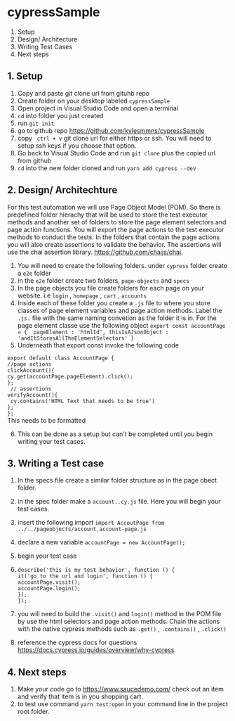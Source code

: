 # cypressSample

 1. Setup
 2. Design/ Architecture
 3. Writing Test Cases
 4. Next steps
## 1. Setup

1. Copy and paste git clone url from gituhb repo
2. Create folder on your desktop labeled `cypressSample`
3. Open project in Visual Studio Code and open a terminal
4. `cd` into folder you just created
5. run `git init`
6. go to github repo <https://github.com/kylesmmns/cypressSample>
7. copy ` ctrl + v` git clone url for either https or ssh. You will need to setup ssh keys if you choose that option. 
8. Go back to Visual Studio Code and run `git clone` plus the copied url from github
9. `cd` into the new folder cloned and run `yarn add cypress --dev`

## 2. Design/ Architechture

For this test automation we will use Page Object Model (POM). So there is predefined folder hierachy that will be used to store the test executor methods and another set of folders to store the page element selectors and page action functions. You will export the page actions to the test executor methods to conduct the tests. In the folders that contain the page actions you will also create assertions to validate the behavior. The assertions will use the chai assertion library. <https://github.com/chaijs/chai>. 


1. You will need to create the following folders. under `cypress` folder create a `e2e` folder
2. in the `e2e` folder create two folders, `page-objects` and `specs`
3. In the page objects you file create folders for each page on your website. i.e `login` , `homepage` , `cart` , `accounts` 
4. Inside each of these folder you create a `.js` file to where you store classes of page element variables and page action methods. Label the `.js.` file with the same naming convetion as the folder it is in. For the page element classe use the following object `export const accountPage = { 
    pageElement : 'htmlId',
    thisIsAJsonObject : 'andItStoresAllTheElementSelectors'
    }`
5. Underneath that export const invoke the following code

`export default class AccountPage {` <br>
    `//page actions ` <br>
`clickAccount(){`<br>
    `cy.get(accountPage.pageElement).click();`<br>
  `};`<br>
  ` // assertions`<br>
`verifyAccount(){` <br>
   ` cy.contains('HTML Text that needs to be true')` <br>
  `};`<br>
`};`<br>
This needs to be formatted

6. This can be done as a setup but can't be completed until you begin writing your test cases.

## 3. Writing a Test case

1. In the specs file create a similar folder structure as in the page obect folder.
2. in the spec folder make a `account..cy.js` file. Here you will begin your test cases.
3. insert the following import `import AccoutPage from ../../pageobjects/account.account-page.js`
4. declare a new variable `accountPage = new AccountPage();`
5. begin your test case
6. `describe('this is my test behavior', function () {`  <br>
    `it('go to the url and login', function () {` <br>
        `accountPage.visit();` <br>
        `accountPage.login();` <br>
    `});`<br>
`});`<br>

7. you will need to build the `.visit()` and `login()` method in the POM file by use the html selectors and page action methods. Chain the actions with the native cypress methods such as `.get()` , `.contains()` , `.click()`
8. reference the cypress docs for questions <https://docs.cypress.io/guides/overview/why-cypress>. 

## 4. Next steps

1. Make your code go to <https://www.saucedemo.com/> check out an item and verify that item is in you shopping cart.
2. to test use command `yarn test:open` in your command line in the project root folder.
